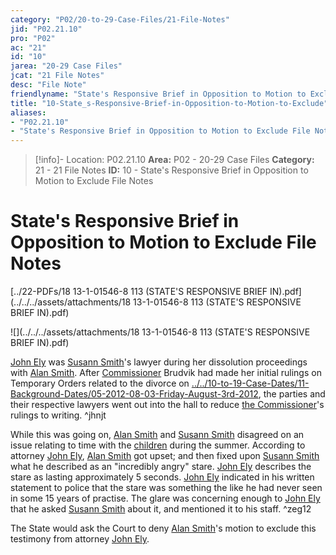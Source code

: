 ```yaml
---
category: "P02/20-to-29-Case-Files/21-File-Notes"
jid: "P02.21.10"
pro: "P02"
ac: "21"
id: "10"
jarea: "20-29 Case Files"
jcat: "21 File Notes"
desc: "File Note"
friendlyname: "State's Responsive Brief in Opposition to Motion to Exclude File Notes"
title: "10-State_s-Responsive-Brief-in-Opposition-to-Motion-to-Exclude"
aliases: 
- "P02.21.10"
- "State's Responsive Brief in Opposition to Motion to Exclude File Notes"
---
```

>[!info]- Location: P02.21.10
>**Area:** P02 - 20-29 Case Files
>**Category:** 21 - 21 File Notes
>**ID:** 10 - State's Responsive Brief in Opposition to Motion to Exclude File Notes

# State's Responsive Brief in Opposition to Motion to Exclude File Notes



[../22-PDFs/18 13-1-01546-8 113 (STATE'S RESPONSIVE BRIEF IN).pdf](../../../assets/attachments/18 13-1-01546-8 113 (STATE'S RESPONSIVE BRIEF IN).pdf)

![](../../../assets/attachments/18 13-1-01546-8 113 (STATE'S RESPONSIVE BRIEF IN).pdf)

[John Ely](../../70-to-79-People/77-Legal-Teams/02-John-Ely.md#) was [Susann Smith](../../70-to-79-People/71-Victims/02-Susann-Smith.md#)'s lawyer during her dissolution proceedings with [Alan Smith](../../70-to-79-People/72-Suspects-and-People-of-Interest/02-Alan-Smith.md#). After [Commissioner](../../70-to-79-People/77-Legal-Teams/03-Commissioner.md#) Brudvik had made her initial rulings on Temporary Orders related to the divorce on [../../10-to-19-Case-Dates/11-Background-Dates/05-2012-08-03-Friday-August-3rd-2012](../../10-to-19-Case-Dates/11-Background-Dates/05-2012-08-03-Friday-August-3rd-2012.md#), the parties and their respective lawyers went out into the hall to reduce [the Commissioner](../../70-to-79-People/77-Legal-Teams/03-Commissioner.md#)'s rulings to writing. ^jhnjt

While this was going on, [Alan Smith](../../70-to-79-People/72-Suspects-and-People-of-Interest/02-Alan-Smith.md#.md#.md#) and [Susann Smith](../../70-to-79-People/71-Victims/02-Susann-Smith.md#) disagreed on an issue relating to time with the [children](../../70-to-79-People/73-Family-and-Friends/08-Children.md#) during the summer. According to attorney [John Ely](../../70-to-79-People/77-Legal-Teams/02-John-Ely.md#), [Alan Smith](../../70-to-79-People/72-Suspects-and-People-of-Interest/02-Alan-Smith.md#.md#) got upset; and then fixed upon [Susann Smith](../../70-to-79-People/71-Victims/02-Susann-Smith.md#) what he described as an "incredibly angry" stare. [John Ely](../../70-to-79-People/77-Legal-Teams/02-John-Ely.md#) describes the stare as lasting approximately 5 seconds. [John Ely](../../70-to-79-People/77-Legal-Teams/02-John-Ely.md#) indicated in his written statement to police that the stare was something the like he had never seen in some 15 years of practise. The glare was concerning enough to [John Ely](../../70-to-79-People/77-Legal-Teams/02-John-Ely.md#.md#) that he asked [Susann Smith](../../70-to-79-People/71-Victims/02-Susann-Smith.md#.md#) about it, and mentioned it to his staff. ^zeg12

The State would ask the Court to deny [Alan Smith](../../70-to-79-People/72-Suspects-and-People-of-Interest/02-Alan-Smith.md#)'s motion to exclude this testimony from attorney [John Ely](../../70-to-79-People/77-Legal-Teams/02-John-Ely.md#.md#.md#).
